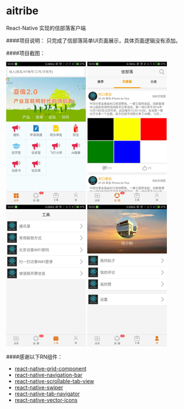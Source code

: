# aitribe
React-Native 实现的信部落客户端

####项目说明：
    只完成了信部落简单UI页面展示，具体页面逻辑没有添加。

####项目截图：

<img width="216" height="384" src="https://github.com/uuom/aitribe/blob/master/screenshots//application.png"/>
<img width="216" height="384" src="https://github.com/uuom/aitribe/blob/master/screenshots//s.png"/>
<img width="216" height="384" src="https://github.com/uuom/aitribe/blob/master/screenshots//tool.png"/>
<img width="216" height="384" src="https://github.com/uuom/aitribe/blob/master/screenshots//me.png"/>

####感谢以下RN组件：
* [react-native-grid-component](https://github.com/phil-r/react-native-grid-component)
* [react-native-navigation-bar](https://github.com/beefe/react-native-navigation-bar)
* [react-native-scrollable-tab-view](https://github.com/skv-headless/react-native-scrollable-tab-view)
* [react-native-swiper](https://github.com/leecade/react-native-swiper)
* [react-native-tab-navigator](https://github.com/exponent/react-native-tab-navigator)
* [react-native-vector-icons](https://github.com/oblador/react-native-vector-icons)